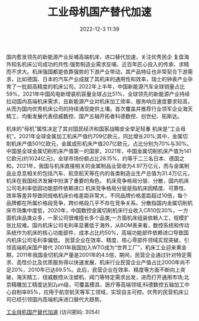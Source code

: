﻿---
title: 工业母机国产替代加速
date: 2022-12-3 11:39
tags:
- 工业母机
updated: 1970-01-01 08:00:00
---

国内愈发领先的新能源产业反哺高端机床，进口替代加速，关注优秀民企
复盘海外知名机床公司成功的共性:强势制造业需求反哺、近百年匠心投入的传承、求精而不求大。机床强国都是依靠强势的下游产业带动，其产品特征也非常契合下游需求，比如德国、日本的汽车产业成就了其机床的通用性和效率，瑞士的钟表产业孕育了一批超高精度的机床公司。2022年上半年，中国新能源汽车全球销量占比59%，2021年中国风电新增装机容量全球占比51%，全球领先的新能源产业持续拉动国内高端机床需求，且新能源产业对机床加工效率、服务响应速度要求较高，从而为国内优秀机床公司的持续涌现提供土壤。首次覆盖并推荐行业领军企业海天精工、均衡发展代表纽威数控、国产五轴开拓者科德数控、创世纪、拓斯达。
<!-- more -->
机床的“母机”属性决定了其对国民经济和国家战略安全举足轻重
机床是“工业母机”。2021年全球金属加工机床产值约709亿欧元，同比增长20%;其中，金属切削机床产值501亿欧元，金属成形机床产值207亿欧元，占比分别为70%与30%。中国是全球金属切削机床产值第一的国家，2021年，中国金属切削机床产值为141亿欧元(约1024亿元)，全球市场份额占比28.15%，约等于二三名日本、德国之和。2021年，我国与机床直接相关的金属制品业营收为4.97万亿元，而与金属制品业息息相关的包括汽车、航空航天等在内的各类制造业生产总值为31.4万亿元，机床在我国经济发展中扮演了重要的角色。
机床竞争格局分层、分散，国内机床公司毛利率低因功能部件依赖进口
机床竞争格局分层是指机床因精度、可靠性、效率等差异导致同规格机床价格差距非常大，不同品牌价格差距超过10倍，每个品牌都在所属价格段竞争，跨价格段几乎不存在竞争关系。分散指国内金属切削机床市场集中度低，2020年，中国数控金属切削机床行业收入CR10仅30%，一方面机床品类众多，一家公司很难擅长多个品类;一方面机床组装依赖人工，规模扩张比较难。国内机床公司毛利率显著低于海外，从BOM表来看，数控系统和传动系统作为机床的核心功能部件，成本占比约50%，高端功能部件依赖进口导致国内机床公司毛利率偏低。
民营企业在效率、精度、核心零部件领域实现突破，引领高端机床国产替代
2001年我国加入WTO成为“世界工厂”，机床工业迎来黄金期，2011年我国金切机床产量是2001年的4.5倍，期间，民营企业通过针对特定需求、高性价比及优质服务得以快速发展，机床行业民营企业产值占比2000年尚不足20%，2010年已达69.5%。此后，民营企业在效率、精度等方面不断向上突破，海天精工、纽威数控从注塑机、阀门等特定需求出发，进而打开通用市场;北京精雕加工精度达到2μm级，可覆盖模具、医疗等高端领域;科德数控五轴加工中心自制率85%，应用于航空航天等军工领域，实现自主可控。优秀的民营机床公司已经引领国内高端机床进口替代大趋势。

[工业母机国产替代加速](https://url12.ctfile.com/f/3948612-739638007-666f29?p=3054)
(访问密码: 3054)

